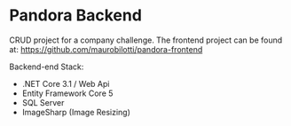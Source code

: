 # Pandora Backend

CRUD project for a company challenge. 
The frontend project can be found at: https://github.com/maurobilotti/pandora-frontend


Backend-end Stack:
- .NET Core 3.1 / Web Api
- Entity Framework Core 5
- SQL Server 
- ImageSharp (Image Resizing)
